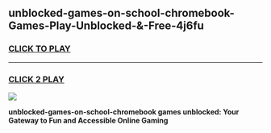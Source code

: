 
## unblocked-games-on-school-chromebook-Games-Play-Unblocked-&-Free-4j6fu
<h3>
<a href="https://premium76.site?title=unblocked-games-on-school-chromebook&ref=24A">CLICK TO PLAY</a></h3>
<hr>

<h3>
<a href="https://premium76.site?title=unblocked-games-on-school-chromebook&ref=24A">CLICK 2 PLAY</a>
  
</h3>

<a href="https://premium76.site?title=unblocked-games-on-school-chromebook&ref=24A"><img src="https://clearcache.store/games.png"></a>


**unblocked-games-on-school-chromebook games unblocked: Your Gateway to Fun and Accessible Online Gaming**
